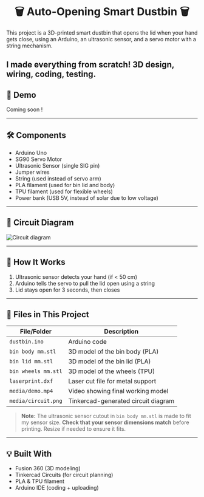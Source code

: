 <h1 align="center">🗑️ Auto-Opening Smart Dustbin 🗑️ </h1>

This project is a 3D-printed smart dustbin that opens the lid when your hand gets close, using an Arduino, an ultrasonic sensor, and a servo motor with a string mechanism.

I made everything from scratch! 3D design, wiring, coding, testing.
---

## 🎥 Demo
Coming soon !

---

## 🛠️ Components
- Arduino Uno
- SG90 Servo Motor
- Ultrasonic Sensor (single SIG pin)
- Jumper wires
- String (used instead of servo arm)
- PLA filament (used for bin lid and body)
- TPU filament (used for flexible wheels)
- Power bank (USB 5V, instead of solar due to low voltage)

---

## 🔹 Circuit Diagram
![Circuit diagram](https://github.com/user-attachments/assets/c19f85a7-cf98-405f-914f-4468721a4f69)

---

## 🧪 How It Works
1. Ultrasonic sensor detects your hand (if < 50 cm)
2. Arduino tells the servo to pull the lid open using a string
3. Lid stays open for 3 seconds, then closes

---

## 📂 Files in This Project

| File/Folder           | Description                         |
|-----------------------|-------------------------------------|
| `dustbin.ino`         | Arduino code                        |
| `bin body mm.stl`     | 3D model of the bin body (PLA)      |
| `bin lid mm.stl`      | 3D model of the bin lid (PLA)       |
| `bin wheels mm.stl`   | 3D model of the wheels (TPU)        |
| `laserprint.dxf`      | Laser cut file for metal support    |
| `media/demo.mp4`      | Video showing final working model   |
| `media/circuit.png`   | Tinkercad-generated circuit diagram |

> **Note:** The ultrasonic sensor cutout in `bin body mm.stl` is made to fit my sensor size. **Check that your sensor dimensions match** before printing. Resize if needed to ensure it fits.

---

## 💡 Built With
- Fusion 360 (3D modeling)
- Tinkercad Circuits (for circuit planning)
- PLA & TPU filament
- Arduino IDE (coding + uploading)
